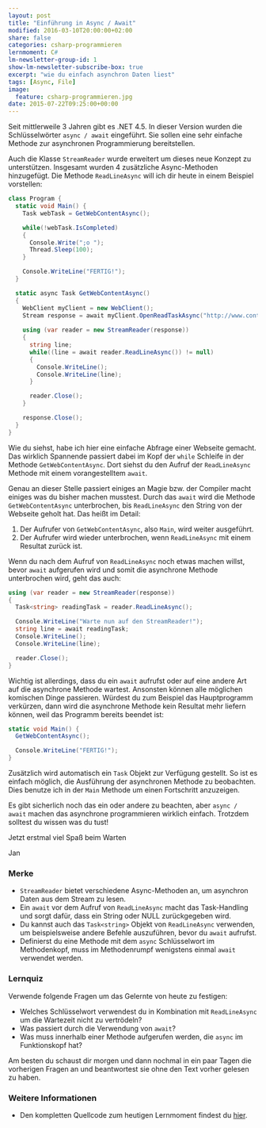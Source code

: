 ```yaml
---
layout: post
title: "Einführung in Async / Await"
modified: 2016-03-10T20:00:00+02:00
share: false
categories: csharp-programmieren
lernmoment: C#
lm-newsletter-group-id: 1
show-lm-newsletter-subscribe-box: true
excerpt: "wie du einfach asynchron Daten liest"
tags: [Async, File]
image:
  feature: csharp-programmieren.jpg
date: 2015-07-22T09:25:00+00:00
---
```


Seit mittlerweile 3 Jahren gibt es .NET 4.5. In dieser Version wurden die Schlüsselwörter `async / await` eingeführt. Sie sollen eine sehr einfache Methode zur asynchronen Programmierung bereitstellen.

Auch die Klasse `StreamReader` wurde erweitert um dieses neue Konzept zu unterstützen. Insgesamt wurden 4 zusätzliche Async-Methoden hinzugefügt. Die Methode `ReadLineAsync` will ich dir heute in einem Beispiel vorstellen:

```cs
class Program {
  static void Main() {
    Task webTask = GetWebContentAsync();

    while(!webTask.IsCompleted)
    {
      Console.Write(";o ");
      Thread.Sleep(100);
    }

    Console.WriteLine("FERTIG!");
  }

  static async Task GetWebContentAsync()
  {
    WebClient myClient = new WebClient();
    Stream response = await myClient.OpenReadTaskAsync("http://www.contoso.com/index.htm");
  
    using (var reader = new StreamReader(response))
    {
      string line;
      while((line = await reader.ReadLineAsync()) != null)
      {
        Console.WriteLine();
        Console.WriteLine(line);
      }

      reader.Close();
    }

    response.Close();
  }
}
```

Wie du siehst, habe ich hier eine einfache Abfrage einer Webseite gemacht. Das wirklich Spannende passiert dabei im Kopf der `while` Schleife in der Methode `GetWebContentAsync`. Dort siehst du den Aufruf der `ReadLineAsync` Methode mit einem vorangestelltem `await`.

Genau an dieser Stelle passiert einiges an Magie bzw. der Compiler macht einiges was du bisher machen musstest. Durch das `await` wird die Methode `GetWebContentAsync` unterbrochen, bis `ReadLineAsync` den String von der Webseite geholt hat. Das heißt im Detail:

1.	Der Aufrufer von `GetWebContentAsync`, also `Main`, wird weiter ausgeführt.
2.	Der Aufrufer wird wieder unterbrochen, wenn `ReadLineAsync` mit einem Resultat zurück ist.

Wenn du nach dem Aufruf von `ReadLineAsync` noch etwas machen willst, bevor `await` aufgerufen wird und somit die asynchrone Methode unterbrochen wird, geht das auch:

```cs
using (var reader = new StreamReader(response))
{
  Task<string> readingTask = reader.ReadLineAsync();

  Console.WriteLine("Warte nun auf den StreamReader!");
  string line = await readingTask;
  Console.WriteLine();
  Console.WriteLine(line);

  reader.Close();
}
```

Wichtig ist allerdings, dass du ein `await` aufrufst oder auf eine andere Art auf die asynchrone Methode wartest. Ansonsten können alle möglichen komischen Dinge passieren. Würdest du zum Beispiel das Hauptprogramm verkürzen, dann wird die asynchrone Methode kein Resultat mehr liefern können, weil das Programm bereits beendet ist:

```cs
static void Main() {
  GetWebContentAsync();

  Console.WriteLine("FERTIG!");
}
```

Zusätzlich wird automatisch ein `Task` Objekt zur Verfügung gestellt. So ist es einfach möglich, die Ausführung der asynchronen Methode zu beobachten. Dies benutze ich in der `Main` Methode um einen Fortschritt anzuzeigen.

Es gibt sicherlich noch das ein oder andere zu beachten, aber `async / await` machen das asynchrone programmieren wirklich einfach. Trotzdem solltest du wissen was du tust!

Jetzt erstmal viel Spaß beim Warten

Jan

### Merke

-	`StreamReader` bietet verschiedene Async-Methoden an, um asynchron Daten aus dem Stream zu lesen.
-	Ein `await` vor dem Aufruf von `ReadLineAsync` macht das Task-Handling und sorgt dafür, dass ein String oder NULL zurückgegeben wird.
-	Du kannst auch das `Task<string>` Objekt von `ReadLineAsync` verwenden, um beispielsweise andere Befehle auszuführen, bevor du `await` aufrufst.
-	Definierst du eine Methode mit dem `async` Schlüsselwort im Methodenkopf, muss im Methodenrumpf wenigstens einmal `await` verwendet werden.

### Lernquiz 

Verwende folgende Fragen um das Gelernte von heute zu festigen:

-	Welches Schlüsselwort verwendest du in Kombination mit `ReadLineAsync` um die Wartezeit nicht zu vertrödeln?
-	Was passiert durch die Verwendung von `await`?
-	Was muss innerhalb einer Methode aufgerufen werden, die `async` im Funktionskopf hat?

Am besten du schaust dir morgen und dann nochmal in ein paar Tagen die vorherigen Fragen an und beantwortest sie ohne den Text vorher gelesen zu haben.

### Weitere Informationen

-	Den kompletten Quellcode zum heutigen Lernmoment findest du [hier](https://github.com/LernMoment/csharp/tree/master/AsyncAwaitEinfuehrung).
